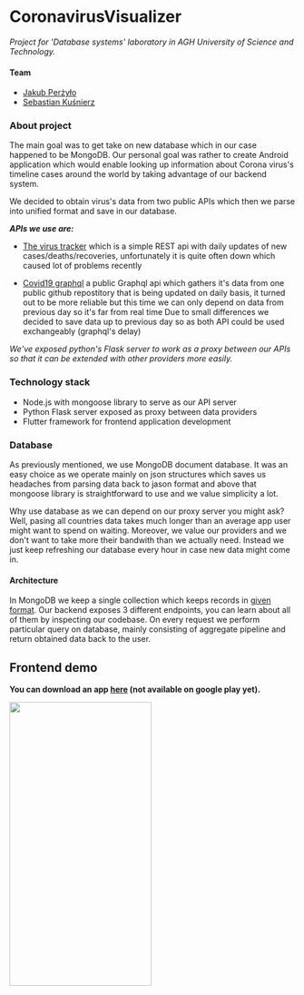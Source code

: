 # CoronavirusVisualizer

*Project for 'Database systems' laboratory in AGH University of Science and Technology.*

#### Team
 * [Jakub Perżyło](https://github.com/Qizot)
 * [Sebastian Kuśnierz](https://github.com/skusnierz)
 
### About project
The main goal was to get take on new database which in our case happened to be MongoDB. 
Our personal goal was rather to create Android application which would enable looking up information about 
Corona virus's timeline cases around the world by taking advantage of our backend system.

We decided to obtain virus's data from two public APIs which then we parse into unified format and save in our database.

***APIs we use are:***
 - [The virus tracker](https://thevirustracker.com/api) which is a simple 
 REST api with daily updates of new cases/deaths/recoveries, unfortunately it is quite often down 
 which caused lot of problems recently
 
 - [Covid19 graphql](https://covid19-graphql.now.sh) a public Graphql api which gathers it's data from one public 
 github repostitory that is being updated on daily basis, it turned out to be more reliable but this time 
 we can only depend on data 
 from previous day so it's far from real time
Due to small differences we decided to save data up to previous day so as both API could be used exchangeably (graphql's delay)

*We've exposed python's Flask server to work as a proxy between our APIs 
so that it can be extended with other providers more easily.*

### Technology stack
 - Node.js with mongoose library to serve as our API server
 - Python Flask server exposed as proxy between data providers
 - Flutter framework for frontend application development
 
### Database
As previously mentioned, we use MongoDB document database. It was an easy choice as we operate mainly on json structures
which saves us headaches from parsing data back to jason format and above that mongoose library is straightforward 
to use and we value simplicity a lot.

Why use database as we can depend on our proxy server you might ask? Well, pasing all countries data takes much longer than
an average app user might want to spend on waiting. Moreover, we value our providers and we don't want to take more their bandwith
than we actually need. Instead we just keep refreshing our database every hour in case new data might come in.

#### Architecture
In MongoDB we keep a single collection which keeps records in [given format](https://github.com/Qizot/CoronavirusVisualizer/blob/master/backend/coronavirus-visualizer-api/src/models/timeline.ts).
Our backend exposes 3 different endpoints, you can learn about all of them by inspecting our codebase.
On every request we perform particular query on database, mainly consisting of aggregate pipeline and return obtained data
back to the user.

## Frontend demo
**You can download an app [here](https://github.com/Qizot/CoronavirusVisualizer/releases/tag/v1.1) (not available on google play yet).**

<img src="https://github.com/Qizot/CoronavirusVisualizer/blob/master/virus_app.gif" height="500" width="250">
